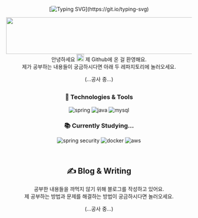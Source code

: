 <!--
**lcqff/lcqff** is a ✨ _special_ ✨ repository because its `README.md` (this file) appears on your GitHub profile.

Here are some ideas to get you started:

- 🔭 I’m currently working on ...
- 🌱 I’m currently learning ...
- 👯 I’m looking to collaborate on ...
- 🤔 I’m looking for help with ...
- 💬 Ask me about ...
- 📫 How to reach me: ...
- 😄 Pronouns: ...
- ⚡ Fun fact: ...
-->




<div align="center">

<!-- 타이핑 타이틀 -->
[![Typing SVG](https://readme-typing-svg.demolab.com?font=Mingzat&weight=500&size=30&duration=7000&pause=4000&color=000000&center=true&vCenter=true&repeat=false&width=1035&lines=%E2%AC%87+Don't+Feed+My+Goose+(It's+Fat)+%E2%AC%87)](https://git.io/typing-svg)

<!--스프링 거위(먹이금지)-->
<a href="https://github.com/devxb/gitanimals"> <img src="https://render.gitanimals.org/lines/lcqff?pet-id=937" width="1000" height="100"/></a>
안녕하세요 <img src="https://raw.githubusercontent.com/MartinHeinz/MartinHeinz/master/wave.gif" width="20px" height="20px"/> 제 Github에 온 걸 환영해요. <br> 제가 공부하는 내용들이 궁금하시다면 아래 두 레파지토리에 놀러오세요.


(...공사 중...)
<!--
  <a href="https://github.com/lcqff/Yeonnu-Java-lab" target="_blank">
  <img align="center" src="https://github-readme-stats.vercel.app/api/pin/?username=lcqff&repo=Yeonnu-Java-lab&theme=dracula&theme=transparent"/>
  </a>
  <a href="https://github.com/lcqff/Yeonnu-Infra-lab" target="_blank">
  <img align="center" src="https://github-readme-stats.vercel.app/api/pin/?username=lcqff&repo=Yeonnu-Infra-lab&theme=dracula&theme=transparent" />
  </a>
-->

##

### 🔧 Technologies & Tools
![spring](https://img.shields.io/badge/Spring-6DB33F?style=for-the-badge&logo=spring&logoColor=white)
![java](https://img.shields.io/badge/Java-ED8B00?style=for-the-badge&logo=openjdk&logoColor=white)
![mysql](https://img.shields.io/badge/MySQL-00000F?style=for-the-badge&logo=mysql&logoColor=white)
  
### 📚 Currently Studying...
![spring security](https://img.shields.io/badge/Spring_Security-6DB33F?style=for-the-badge&logo=Spring-Security&logoColor=white)
![docker](https://img.shields.io/badge/docker-%230db7ed.svg?style=for-the-badge&logo=docker&logoColor=white)
![aws](https://img.shields.io/badge/Amazon_AWS-232F3E?style=for-the-badge&logo=amazon-aws&logoColor=white)

<br>

## ✍ Blog & Writing
공부한 내용들을 까먹지 않기 위해 블로그를 작성하고 있어요. <br> 제 공부하는 방법과 문제를 해결하는 방법이 궁금하시다면 놀러오세요.

(...공사 중...)




<!-- 안 쓰는 거-->
<!--README 스탯--> 
<!-- ![Anurag's GitHub stats](https://github-readme-stats.vercel.app/api?username=lcqff&show_icons=true&theme=radical)-->

<!--Git Animals-->
<!--  <a href="https://github.com/devxb/gitanimals">
    <img src="https://render.gitanimals.org/farms/lcqff"/>
  </a> -->

<!--   
  기여도
  [![GitHub Streak](https://streak-stats.demolab.com?user=lcqff&theme=vue&locale=ko&date_format=n%2Fj%5B%2FY%5D)](https://git.io/streak-stats)
    
 가장 많이 사용한 언어
 ![Top Langs](https://github-readme-stats.vercel.app/api/top-langs/?username=lcqff&layout=compact&theme=&hide=html,SCSS,python,c%23,shaderLab)  

  뱃지 (https://github.com/Envoy-VC/awesome-badges)
  ![spring](https://img.shields.io/badge/Spring-6DB33F?style=for-the-badge&logo=spring&logoColor=white)
  ![java](https://img.shields.io/badge/Java-ED8B00?style=for-the-badge&logo=openjdk&logoColor=white)
  ![mysql](https://img.shields.io/badge/MySQL-00000F?style=for-the-badge&logo=mysql&logoColor=white)
  ![spring security](https://img.shields.io/badge/Spring_Security-6DB33F?style=for-the-badge&logo=Spring-Security&logoColor=white)
  ![docker](https://img.shields.io/badge/docker-%230db7ed.svg?style=for-the-badge&logo=docker&logoColor=white)
  ![aws](https://img.shields.io/badge/Amazon_AWS-232F3E?style=for-the-badge&logo=amazon-aws&logoColor=white)

  
  -->
